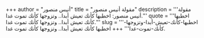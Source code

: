 +++
author = "أنيس منصور"
title = "مقولة أنيس منصور"
description = '''مقولة أنيس منصور: اخطبها كأنك تعيش أبدا.. وتزوجها كأنك تموت غدا.'''
quote = '''اخطبها كأنك تعيش أبدا.. وتزوجها كأنك تموت غدا.'''
slug = '''اخطبها-كأنك-تعيش-أبدا-وتزوجها-كأنك-تموت-غدا'''
+++
اخطبها كأنك تعيش أبدا.. وتزوجها كأنك تموت غدا.

